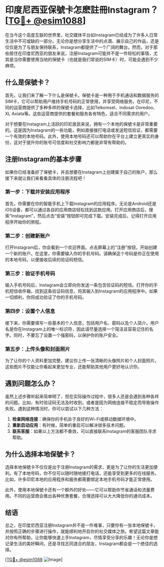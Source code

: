 # 印度尼西亚保號卡怎麽註冊Instagram？[[TG💪+ @esim1088](https://t.me/s/esim1088)]

在当今这个高度互联的世界里，社交媒体平台如Instagram已经成为了许多人日常生活中不可或缺的一部分。无论你是想分享生活中的点滴、展示自己的作品，还是仅仅是为了与朋友保持联系，Instagram都提供了一个广阔的舞台。然而，对于那些居住在印度尼西亚的朋友来说，注册Instagram可能并不是一件轻松的事情，尤其是当你需要使用当地的保號卡（也就是我们常说的SIM卡）时，可能会遇到不少麻烦。

## 什么是保號卡？

首先，让我们来了解一下什么是保號卡。保號卡是一种用于手机通话和数据服务的SIM卡，它可以帮助用户维持手机号码的正常使用，并享受网络服务。在印尼，不同的运营商提供了多种多样的保號卡选择，比如Telkomsel、Indosat Ooredoo、XL Axiata等。这些运营商提供的套餐和服务各有特色，适合不同需求的用户。

对于想要在Instagram上活跃的印尼居民来说，拥有一个本地的保號卡是非常重要的。这是因为Instagram的一些功能，例如直接拨打电话或发送短信验证，都需要一个有效的本地号码。此外，使用本地号码还可以帮助你在平台上建立更真实的身份，这对于提升你的账号可信度和社交影响力都是非常有帮助的。

## 注册Instagram的基本步骤

如果你已经准备好了保號卡，并且想要在Instagram上创建属于自己的账户，那么接下来就让我们来看看具体的注册流程吧！

### 第一步：下载并安装应用程序

首先，你需要在你的智能手机上下载Instagram的应用程序。无论是Android还是iOS设备，都可以通过各自的应用商店轻松找到这款应用。打开应用商店后，搜索“Instagram”，然后点击“安装”按钮即可完成下载。安装完成后，记得打开应用程序开始你的旅程。

### 第二步：创建新账户

打开Instagram后，你会看到一个欢迎界面。点击屏幕上的“注册”按钮，开始创建一个新的账户。在这里，你需要输入你的手机号码。请确保这个号码是你正在使用的本地号码，以便接收后续的验证码短信。

### 第三步：验证手机号码

输入手机号码后，Instagram会立即向你发送一条包含验证码的短信。打开你的手机短信收件箱，找到这条验证码信息，将其输入到Instagram的应用程序中。如果一切顺利，你将成功验证了你的手机号码。

### 第四步：设置个人信息

接下来，你需要填写一些基本的个人信息，包括用户名、密码以及个人简介。用户名是你在Instagram上的唯一标识符，因此请尽量选择一个简洁且容易记住的名字。同时，不要忘了设置一个强密码，以保护你的账户安全。

### 第五步：上传头像和封面照片

为了让你的个人资料更加完整，建议你上传一张清晰的头像照片和个人封面照片。这些图片不仅能让你看起来更加专业，还能帮助其他用户更好地认识你。

## 遇到问题怎么办？

虽然上述步骤听起来简单明了，但在实际操作过程中，很多人还是会遇到各种各样的问题。比如，有时验证码无法及时收到，或者是因为网络连接不稳定而导致操作失败。遇到这种情况时，你可以尝试以下几种方法：

1. **检查网络连接**：确保你的手机处于良好的Wi-Fi或移动数据环境中。
2. **重新启动应用**：有时候，简单的重启可以解决很多技术问题。
3. **联系客服**：如果以上方法都不奏效，可以直接联系Instagram的客服团队寻求帮助。

## 为什么选择本地保號卡？

选择本地保號卡不仅仅是出于注册Instagram的需求，更是为了让你的生活更加便利。有了本地号码，你不仅可以随时随地接打电话，还能享受到更多的在线服务。比如，许多印尼本地的应用程序和服务都需要绑定本地手机号码才能正常使用。

此外，使用本地保號卡还有一个额外的好处——它可以帮助你节省通话和流量费用。不同的运营商会推出各种优惠套餐，合理选择可以大大降低你的通讯成本。

## 结语

总之，在印度尼西亚注册Instagram并不是一件难事，只要你有一张本地保號卡，并按照正确的步骤进行操作，就能顺利地开启你的社交媒体之旅。希望这篇文章能对你有所帮助，让你能够快速上手Instagram，尽情享受分享的乐趣！无论你是想记录生活的美好瞬间，还是寻找志同道合的朋友，Instagram都会是一个绝佳的选择。

[[TG💪+ @esim1088](https://t.me/s/esim1088) ![Image](https://i.postimg.cc/4NQfJmqS/Snipaste-2025-05-13-00-14-12.png)]